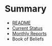 # Summary

* [README](README.md)
* [Current Status](Now.md)
* [Monthly Reports](Monthly.md)
* Book of Beliefs

